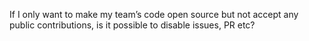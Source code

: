 If I only want to make my team’s code open source but not accept any public contributions, is it possible to disable issues, PR etc?

